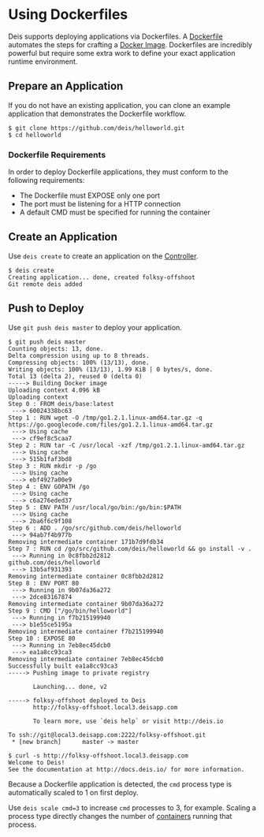 # Using Dockerfiles

Deis supports deploying applications via Dockerfiles.  A [Dockerfile][] automates the steps for crafting a [Docker Image][].
Dockerfiles are incredibly powerful but require some extra work to define your exact application runtime environment.


## Prepare an Application

If you do not have an existing application, you can clone an example application that demonstrates the Dockerfile workflow.

    $ git clone https://github.com/deis/helloworld.git
    $ cd helloworld


### Dockerfile Requirements

In order to deploy Dockerfile applications, they must conform to the following requirements:

* The Dockerfile must EXPOSE only one port
* The port must be listening for a HTTP connection
* A default CMD must be specified for running the container


## Create an Application

Use `deis create` to create an application on the [Controller][].

    $ deis create
    Creating application... done, created folksy-offshoot
    Git remote deis added


## Push to Deploy

Use `git push deis master` to deploy your application.

    $ git push deis master
    Counting objects: 13, done.
    Delta compression using up to 8 threads.
    Compressing objects: 100% (13/13), done.
    Writing objects: 100% (13/13), 1.99 KiB | 0 bytes/s, done.
    Total 13 (delta 2), reused 0 (delta 0)
    -----> Building Docker image
    Uploading context 4.096 kB
    Uploading context
    Step 0 : FROM deis/base:latest
     ---> 60024338bc63
    Step 1 : RUN wget -O /tmp/go1.2.1.linux-amd64.tar.gz -q https://go.googlecode.com/files/go1.2.1.linux-amd64.tar.gz
     ---> Using cache
     ---> cf9ef8c5caa7
    Step 2 : RUN tar -C /usr/local -xzf /tmp/go1.2.1.linux-amd64.tar.gz
     ---> Using cache
     ---> 515b1faf3bd8
    Step 3 : RUN mkdir -p /go
     ---> Using cache
     ---> ebf4927a00e9
    Step 4 : ENV GOPATH /go
     ---> Using cache
     ---> c6a276eded37
    Step 5 : ENV PATH /usr/local/go/bin:/go/bin:$PATH
     ---> Using cache
     ---> 2ba6f6c9f108
    Step 6 : ADD . /go/src/github.com/deis/helloworld
     ---> 94ab7f4b977b
    Removing intermediate container 171b7d9fdb34
    Step 7 : RUN cd /go/src/github.com/deis/helloworld && go install -v .
     ---> Running in 0c8fbb2d2812
    github.com/deis/helloworld
     ---> 13b5af931393
    Removing intermediate container 0c8fbb2d2812
    Step 8 : ENV PORT 80
     ---> Running in 9b07da36a272
     ---> 2dce83167874
    Removing intermediate container 9b07da36a272
    Step 9 : CMD ["/go/bin/helloworld"]
     ---> Running in f7b215199940
     ---> b1e55ce5195a
    Removing intermediate container f7b215199940
    Step 10 : EXPOSE 80
     ---> Running in 7eb8ec45dcb0
     ---> ea1a8cc93ca3
    Removing intermediate container 7eb8ec45dcb0
    Successfully built ea1a8cc93ca3
    -----> Pushing image to private registry

           Launching... done, v2

    -----> folksy-offshoot deployed to Deis
           http://folksy-offshoot.local3.deisapp.com

           To learn more, use `deis help` or visit http://deis.io

    To ssh://git@local3.deisapp.com:2222/folksy-offshoot.git
     * [new branch]      master -> master

    $ curl -s http://folksy-offshoot.local3.deisapp.com
    Welcome to Deis!
    See the documentation at http://docs.deis.io/ for more information.

Because a Dockerfile application is detected, the `cmd` process type is automatically scaled to 1 on first deploy.

Use `deis scale cmd=3` to increase `cmd` processes to 3, for example. Scaling a
process type directly changes the number of [containers][container]
running that process.

[container]: ../reference-guide/terms.md#container
[controller]: ../understanding-deis/components.md#controller
[Dockerfile]: https://docs.docker.com/reference/builder/
[Docker Image]: https://docs.docker.com/introduction/understanding-docker/
[CMD instruction]:  https://docs.docker.com/reference/builder/#cmd
[Procfile]: https://devcenter.heroku.com/articles/procfile
